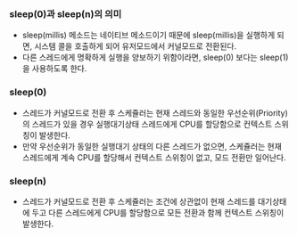 ### sleep(0)과 sleep(n)의 의미

- sleep(millis) 메소드는 네이티브 메소드이기 때문에 sleep(millis)을 실행하게 되면, 시스템 콜을 호출하게 되어 유저모드에서 커널모드로 전환된다.
- 다른 스레드에게 명확하게 실행을 양보하기 위함이라면, sleep(0) 보다는 sleep(1)을 사용하도록 한다.

### sleep(0)
- 스레드가 커널모드로 전환 후 스케쥴러는 현재 스레드와 동일한 우선순위(Priority)의 스레드가 있을 경우 실행대기상태 스레드에게 CPU를 할당함으로 컨텍스트 스위칭이 발생한다.
- 만약 우선순위가 동일한 실행대기 상태의 다른 스레드가 없으면, 스케쥴러는 현재 스레드에게 계속 CPU를 할당해서 컨텍스트 스위칭이 없고, 모드 전환만 일어난다.

### sleep(n)
- 스레드가 커널모드로 전환 후 스케쥴러는 조건에 상관없이 현재 스레드를 대기상태에 두고 다른 스레드에게 CPU를 할당함으로 모든 전환과 함께 컨텍스트 스위칭이 발생한다.
